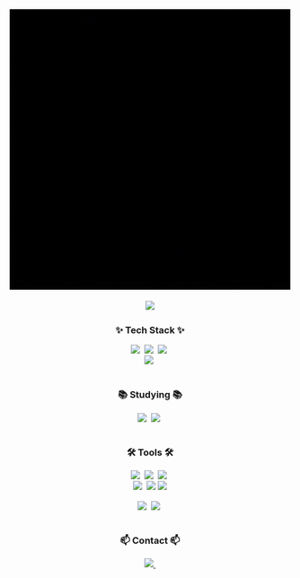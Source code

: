 <!--타이틀 부분-->
<div align="center">
  <img src="https://github.com/Jerry97s/Jerry97s/blob/main/JerrysGithub.gif?raw=true"?raw=true" />
</div>
<br>
<div align="center">
<a href="https://hits.seeyoufarm.com"><img src="https://hits.seeyoufarm.com/api/count/incr/badge.svg?url=https%3A%2F%2Fgithub.com%2Fedfr85%2Fhit-counter&count_bg=%2379C83D&title_bg=%23555555&icon=&icon_color=%23E7E7E7&title=hits&edge_flat=false"/></a>
</div>

<!--내용 부분-->

<h3 align="center">✨ Tech Stack ✨</h3>
<div align="center">
  <img src="https://img.shields.io/badge/dotnet-512BD4?style=for-the-badge&logo=dotnet&logoColor=white"/>&nbsp
  <img src="https://img.shields.io/badge/visualbasic-007ACC?style=for-the-badge&logo=visualbasic&logoColor=white">&nbsp
  <img src="https://img.shields.io/badge/javascript-F7DF1E?style=for-the-badge&logo=javascript&logoColor=black">&nbsp
</div>

<div align="center">
  <img src="https://img.shields.io/badge/cplusplus-00599C?style=for-the-badge&logo=cplusplus&logoColor=purple">&nbsp
</div>
<br>

<h3 align="center">📚 Studying 📚</h3>
<div align="center">
  <img src="https://img.shields.io/badge/flutter-02569B?style=for-the-badge&logo=flutter&logoColor=white">&nbsp
  <img src="https://img.shields.io/badge/go-00ADD8?style=for-the-badge&logo=go&logoColor=white">&nbsp
</div>

<br>

<h3 align="center">🛠 Tools 🛠</h3>
<div align="center">
  <img src="https://img.shields.io/badge/github-181717.svg?style=for-the-badge&logo=github&logoColor=white" />&nbsp
  <img src="https://img.shields.io/badge/Notion-F3F3F3.svg?style=for-the-badge&logo=notion&logoColor=black" />&nbsp
  <img src="https://img.shields.io/badge/microsoftteams-6264A7?style=for-the-badge&logo=microsoftteams&logoColor=white">&nbsp
  <br>
  <img src="https://img.shields.io/badge/slack-4A154B?style=for-the-badge&logo=slack&logoColor=white">&nbsp
  <img src="https://img.shields.io/badge/jira-0052CC?style=for-the-badge&logo=jira&logoColor=white">
  <img src="https://img.shields.io/badge/jirasoftware-0052CC?style=for-the-badge&logo=jirasoftware&logoColor=white">
</div>

<br>

<div align="center">
  <img src="https://img.shields.io/badge/visualstudio-5C2D91?style=for-the-badge&logo=visualstudio&logoColor=white">&nbsp
  <img src="https://img.shields.io/badge/eclipseide-C2255?style=for-the-badge&logo=eclipseide&logoColor=black">&nbsp
  
</div>

<br>

<h3 align="center">📫 Contact 📫</h3>
<div align="center">
  <a href="mailto:edfr74@gmail.com">
    <img
      src="https://img.shields.io/badge/edfr74@gmail.com-D14836?style=for-the-badge&logo=gmail&logoColor=white"/>&nbsp
  </a>
</div>
